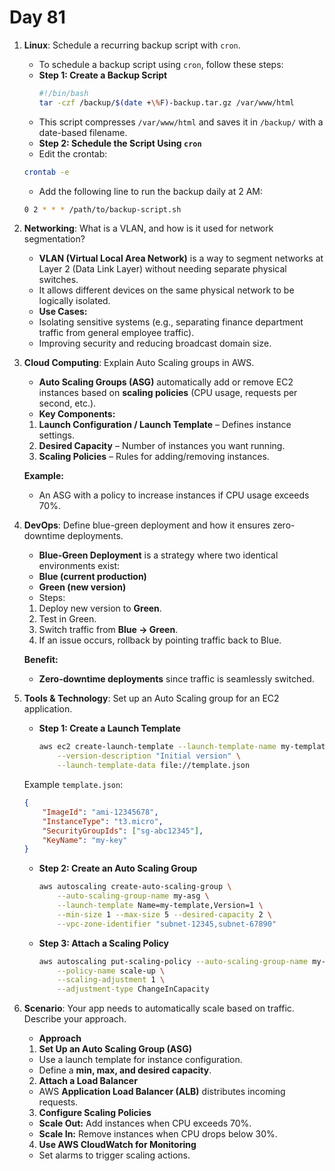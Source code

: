 # Day 81


1. **Linux**: Schedule a recurring backup script with `cron`.
   - To schedule a backup script using `cron`, follow these steps:

   * **Step 1: Create a Backup Script**
     ```sh
     #!/bin/bash
     tar -czf /backup/$(date +\%F)-backup.tar.gz /var/www/html
     ```
    - This script compresses `/var/www/html` and saves it in `/backup/` with a date-based filename.

   * **Step 2: Schedule the Script Using `cron`**
    - Edit the crontab:
     ```sh
     crontab -e
     ```
    - Add the following line to run the backup daily at 2 AM:
     ```sh
     0 2 * * * /path/to/backup-script.sh
     ```


2. **Networking**: What is a VLAN, and how is it used for network segmentation?
   - **VLAN (Virtual Local Area Network)** is a way to segment networks at Layer 2 (Data Link Layer) without needing separate physical switches.
   - It allows different devices on the same physical network to be logically isolated.
   - **Use Cases:**
    - Isolating sensitive systems (e.g., separating finance department traffic from general employee traffic).
    - Improving security and reducing broadcast domain size.


3. **Cloud Computing**: Explain Auto Scaling groups in AWS.
   - **Auto Scaling Groups (ASG)** automatically add or remove EC2 instances based on **scaling policies** (CPU usage, requests per second, etc.).
   - **Key Components:**
    1. **Launch Configuration / Launch Template** – Defines instance settings.
    2. **Desired Capacity** – Number of instances you want running.
    3. **Scaling Policies** – Rules for adding/removing instances.

   **Example:**
    - An ASG with a policy to increase instances if CPU usage exceeds 70%.


4. **DevOps**: Define blue-green deployment and how it ensures zero-downtime deployments.
   - **Blue-Green Deployment** is a strategy where two identical environments exist:
    - **Blue (current production)**
    - **Green (new version)**
   - Steps:
    1. Deploy new version to **Green**.
    2. Test in Green.
    3. Switch traffic from **Blue → Green**.
    4. If an issue occurs, rollback by pointing traffic back to Blue.

   **Benefit:**  
    - **Zero-downtime deployments** since traffic is seamlessly switched.


5. **Tools & Technology**: Set up an Auto Scaling group for an EC2 application.
    * **Step 1: Create a Launch Template**
      ```sh
      aws ec2 create-launch-template --launch-template-name my-template \
          --version-description "Initial version" \
          --launch-template-data file://template.json
      ```
    Example `template.json`:
    ```json
    {
        "ImageId": "ami-12345678",
        "InstanceType": "t3.micro",
        "SecurityGroupIds": ["sg-abc12345"],
        "KeyName": "my-key"
    }
    ```
    
    * **Step 2: Create an Auto Scaling Group**
      ```sh
      aws autoscaling create-auto-scaling-group \
          --auto-scaling-group-name my-asg \
          --launch-template Name=my-template,Version=1 \
          --min-size 1 --max-size 5 --desired-capacity 2 \
          --vpc-zone-identifier "subnet-12345,subnet-67890"
      ```
    
    * **Step 3: Attach a Scaling Policy**
      ```sh
      aws autoscaling put-scaling-policy --auto-scaling-group-name my-asg \
          --policy-name scale-up \
          --scaling-adjustment 1 \
          --adjustment-type ChangeInCapacity
      ```


6. **Scenario**: Your app needs to automatically scale based on traffic. Describe your approach.
   * **Approach**
    
    1. **Set Up an Auto Scaling Group (ASG)**  
    - Use a launch template for instance configuration.
    - Define a **min, max, and desired capacity**.
    
    2. **Attach a Load Balancer**  
    - AWS **Application Load Balancer (ALB)** distributes incoming requests.
    
    3. **Configure Scaling Policies**  
    - **Scale Out:** Add instances when CPU exceeds 70%.
    - **Scale In:** Remove instances when CPU drops below 30%.
    
    4. **Use AWS CloudWatch for Monitoring**  
    - Set alarms to trigger scaling actions.



